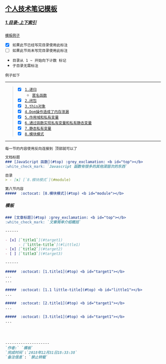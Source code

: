 ## [个人技术笔记模板](#)  <b id="top"></b>

##### [1.目录-上下索引 ](#top)
[`模板例子`](https://github.com/kickgod/Front-End/blob/master/Javascript/Javascript5/JavaScriptFunction.md)

  - [x] `如果此节已经写完目录使用此标注 ` 
  - [ ] `如果此节尚未写完目录使用此标注 ` 
  * `目录从 1 ~ 开始向下计数 标记`
  * `子目录无需标注`
  
`例子如下`

----
  
> - [x] [`1.递归`](#proto) 
>    * [`匿名函数`](#lambda)
> - [x] [`2.闭包`](#close) 
> - [x] [`3.this对象`](#this)
> - [x] [`4.Dom操作造成了内存泄漏`](#lost)
> - [x] [`5.作用域和私有变量`](#inner)
> - [x] [`6.通过函数实现私有变量和私有静态变量`](#private)
> - [x] [`7.静态私有变量`](#static)
> - [x] [`8.模块模式`](#module)

----

`每一节的内容使用反向连接到 顶部就可以了` 

```markdown
文档标题
### [JavaScript 函数](#top) :grey_exclamation: <b id="top"></b>
:white_check_mark: `Javascript 函数有很多的其他深层次的东西`

目录
> - [x] [`8.模块模式`](#module)

第八节内容
#####  :octocat: [8.模块模式](#top) <b id="module"></b> 
```

##### 模板
```markdown
### [文章标题](#top) :grey_exclamation: <b id="top"></b>
:white_check_mark: `文章简单介绍概括`

------

- [x] [`title1`](#target1)
      - [`little-title`](#little1)
- [x] [`title2`](#target2)
- [ ] [`title3`](#target3)

------

#####  :octocat: [1.title1](#top) <b id="target1"></b> 
...
...

#####  :octocat: [1.1 little-title](#top) <b id="little1"></b> 
...

#####  :octocat: [2.title1](#top) <b id="target1"></b> 
...

#####  :octocat: [3.title1](#top) <b id="target1"></b> 
...




--------------------
`作者:` `模板` 
`完成时间`:`2018年12月31日18:33:38`
`备注信息`: `禁止转载` 


```
